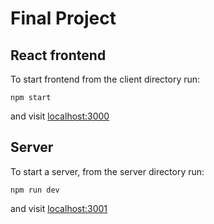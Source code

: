# Final Project

## React frontend
To start frontend from the client directory run:
```
npm start
```
and visit [localhost:3000](localhost:3000)

## Server
To start a server, from the server directory run:

```
npm run dev
```
and visit [localhost:3001](localhost:3001)
